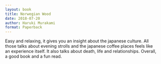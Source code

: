 ```yaml
---
layout: book
title: Norwegian Wood
date: 2018-07-20
author: Haruki Murakami
format: Paperback
---
```


Easy and relaxing, it gives you an insight about the japanese culture. All those talks about evening strolls and the japanese coffee places feels like an experience itself. It also talks about death, life and relationships. Overall, a good book and a fun read.
